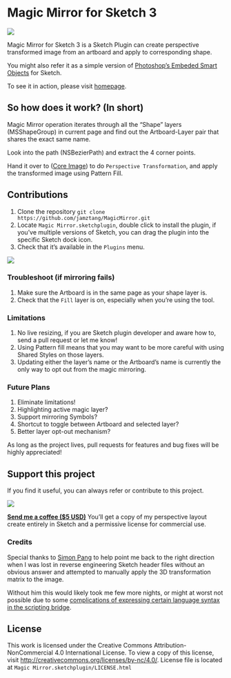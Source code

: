 # Magic Mirror for Sketch 3

![](http://cl.ly/image/1J0d3W1D0q3x/magic-mirror-banner.gif)

Magic Mirror for Sketch 3 is a Sketch Plugin can create perspective transformed image from an artboard and apply to corresponding shape.

You might also refer it as a simple version of [Photoshop’s Embeded Smart Objects](https://helpx.adobe.com/photoshop/using/create-smart-objects.html) for Sketch.

To see it in action, please visit [homepage](http://magicmirror.design).

## So how does it work? (In short)

Magic Mirror operation iterates through all the “Shape” layers (MSShapeGroup) in current page and find out the Artboard-Layer pair that shares the exact same name.

Look into the path (NSBezierPath) and extract the 4 corner points.

Hand it over to ([Core Image](https://developer.apple.com/library/mac/documentation/GraphicsImaging/Conceptual/CoreImaging/ci_intro/ci_intro.html)) to do `Perspective Transformation`, and apply the transformed image using Pattern Fill.

## Contributions

1. Clone the repository
`git clone https://github.com/jamztang/MagicMirror.git`
2. Locate `Magic Mirror.sketchplugin`, double click to install the plugin, if you’ve multiple versions of Sketch, you can drag the plugin into the specific Sketch dock icon.
3. Check that it’s available in the `Plugins` menu.

![](http://cl.ly/image/2z0l023u0O2f/magic-mirror-menu.png)

### Troubleshoot (if mirroring fails)

1. Make sure the Artboard is in the same page as your shape layer is.
2. Check that the `Fill` layer is on, especially when you’re using the tool.

### Limitations

1. No live resizing, if you are Sketch plugin developer and aware how to, send a pull request or let me know!
2. Using Pattern fill means that you may want to be more careful with using Shared Styles on those layers.
3. Updating either the layer’s name or the Artboard’s name is currently the only way to opt out from the magic mirroring.

### Future Plans

1. Eliminate limitations!
2. Highlighting active magic layer?
3. Support mirroring Symbols?
4. Shortcut to toggle between Artboard and selected layer?
5. Better layer opt-out mechanism?

As long as the project lives, pull requests for features and bug fixes will be highly appreciated!

## Support this project

If you find it useful, you can always refer or contribute to this project.

![](http://cl.ly/image/1a2n0k1L3S2z/donate.jpg)

**[Send me a coffee ($5 USD)](https://www.paypal.com/cgi-bin/webscr?cmd=_s-xclick&hosted_button_id=RUERV9YM2RT6U)**
You’ll get a copy of my perspective layout create entirely in Sketch and a permissive license for commercial use.

### Credits

Special thanks to [Simon Pang](http://twitter.com/@simonpang) to help point me back to the right direction when I was lost in reverse engineering Sketch header files without an obvious answer and attempted to manually apply the 3D transformation matrix to the image.

Without him this would likely took me few more nights, or might at worst not possible due to some [complications of expressing certain language syntax in the scripting bridge](https://github.com/ccgus/CocoaScript/issues/30).

## License

This work is licensed under the Creative Commons Attribution-NonCommercial 4.0 International License. To view a copy of this license, visit http://creativecommons.org/licenses/by-nc/4.0/.
License file is located at `Magic Mirror.sketchplugin/LICENSE.html`
